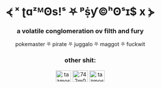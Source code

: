 <h1 align="center">⦓ ˣ ʈɑᶻᴹʘs!ˢ ⛧ ᵖṩƴ©ʰʘˢɪ$ x ⦔</h1>
<h3 align="center">a volatile conglomeration ov filth and fury</h3>
<p align="center">pokemaster ⛧ pirate ⛧ juggalo ⛧ maggot ⛧ fuckwit</p>


<h3 align="center">other shit:</h3>
<p align="center">
<a href="https://dev.to/tazmosis" target="blank"><img align="center" src="https://raw.githubusercontent.com/rahuldkjain/github-profile-readme-generator/master/src/images/icons/Social/devto.svg" alt="tazmosis" height="30" width="40" /></a>
<a href="https://twitter.com/742m0515" target="blank"><img align="center" src="https://raw.githubusercontent.com/rahuldkjain/github-profile-readme-generator/master/src/images/icons/Social/twitter.svg" alt="742m0515" height="30" width="40" /></a>
<a href="https://instagram.com/tazmosis" target="blank"><img align="center" src="https://raw.githubusercontent.com/rahuldkjain/github-profile-readme-generator/master/src/images/icons/Social/instagram.svg" alt="tazmosis" height="30" width="40" /></a>
</p>
